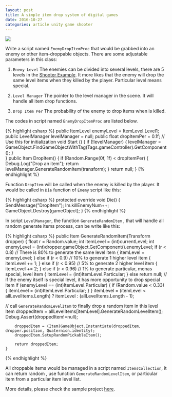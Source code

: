 ```yaml
---
layout: post
title: A simple item drop system of digital games
date: 2016-10-27
categories: article unity game shooter
---
```

<!--more-->
![]({{site.url}}/Images/49.png)

Write a script named `EnemyDropItemProc` that would be grabbed into an enemy or other item-droppable objects. There are some adjustable parameters in this class:

1. `Enemy Level` The enemies can be divided into several levels, there are 5 levels in the [Shooter Example]( https://github.com/hanhonglei/Shooter). It more likes that the enemy will drop the same level items when they killed by the player. Particular level means special.

2. `Level Manager` The pointer to the level manager in the scene. It will handle all item drop functions.

3. `Drop Item Per` The probability of the enemy to drop items when is killed.

The codes in script named `EnemyDropItemProc` are listed below.

{% highlight csharp %}
    public ItemLevel enemyLevel = ItemLevel.Level1;
    public LevelManager levelManager = null;
    public float dropItemPer = 0.1f; 
	// Use this for initialization
	void Start () {
        if (!levelManager)
        {
            levelManager = GameObject.FindGameObjectWithTag(Tags.gameController).GetComponent<LevelManager>();
        }	
	}
    public Item DropItem()
    {
        if (Random.Range(0f, 1f) < dropItemPer)
        {
            Debug.Log("Drop an item");
            return levelManager.GenerateRandomItem(transform);
        }
        return null;
}
{% endhighlight %}

Function `DropItem` will be called when the enemy is killed by the player. It would be called in `Die` function of `Enemy` script like this:

{% highlight csharp %}
    protected override void Die()
    {
        SendMessage("DropItem");
        lm.killEnemyNum++;
        GameObject.Destroy(gameObject);
    }
{% endhighlight %}

In script `LevelManager`, the function `GenerateRandomItem` , that will handle all random generate items process, can be write like this:

{% highlight csharp %}
    public Item GenerateRandomItem(Transform dropper)
    {
        float r = Random.value;
        int itemLevel = (int)currentLevel;
        int enemyLevel = (int)dropper.gameObject.GetComponent<EnemyDropItemProc>().enemyLevel;
        if (r < 0.8)    // There is 80% to generate the same level item
        {
            itemLevel = enemyLevel;
        }
        else if (r < 0.9)    // 10% to generate 1 higher level item
        {
            itemLevel += 1;
        }
        else if (r < 0.95)   // 5% to generate 2 higher level item
        {
            itemLevel += 2;
        }
        else if (r < 0.96)   // 1% to generate particular, menas special, level item
        {
            itemLevel = (int)ItemLevel.Particular;
        }
        else
            return null;
// if the enemy itself is special level, it has more opportunity to drop special item
        if (enemyLevel == (int)ItemLevel.Particular)
        {
            if (Random.value < 0.33)
            {
                itemLevel = (int)ItemLevel.Particular;
            }
        }
        itemLevel = (itemLevel < allLevelItems.Length) ? itemLevel : (allLevelItems.Length - 1);

// call `GenerateRandomLevelItem` to finally drop a random item in this level
        Item droppedItem = allLevelItems[itemLevel].GenerateRandomLevelItem();
        Debug.Assert(droppedItem!=null);     
    
        droppedItem = (Item)GameObject.Instantiate(droppedItem, dropper.position, Quaternion.identity);
        droppedItem.SetupRandomPickableItem();

        return droppedItem;
    }
{% endhighlight %}

All droppable items would be managed in a script named `ItemsCollection`, it can return random , use function `GenerateRandomLevelItem`, or particular item from a particular item level list.

More details, please check the sample project [here]( https://github.com/hanhonglei/Shooter).


<script>
  (function(i,s,o,g,r,a,m){i['GoogleAnalyticsObject']=r;i[r]=i[r]||function(){
  (i[r].q=i[r].q||[]).push(arguments)},i[r].l=1*new Date();a=s.createElement(o),
  m=s.getElementsByTagName(o)[0];a.async=1;a.src=g;m.parentNode.insertBefore(a,m)
  })(window,document,'script','https://www.google-analytics.com/analytics.js','ga');

  ga('create', 'UA-85986843-1', 'auto');
  ga('send', 'pageview');

</script>